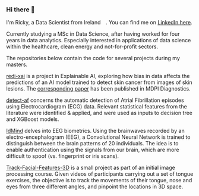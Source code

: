 ### Hi there 👋

I'm Ricky, a Data Scientist from Ireland <img src="https://upload.wikimedia.org/wikipedia/commons/1/13/Ireland_flag_300.png" width=10>. You can find me on [LinkedIn here](https://www.linkedin.com/in/ricky-walsh/).

Currently studying a MSc in Data Science, after having worked for four years in data analytics. 
Especially interested in applications of data science within the healthcare, clean energy and not-for-profit sectors.

The repositories below contain the code for several projects during my masters.

[redi-xai](https://github.com/rickymwalsh/redi-xai) is a project in Explainable AI, exploring how bias in data affects the predictions of an AI model trained to detect skin cancer from images of skin lesions. The [corresponding paper](https://www.mdpi.com/2075-4418/12/1/40) has been published in MDPI Diagnostics.

[detect-af](https://github.com/rickymwalsh/detect-af) concerns the automatic detection of Atrial Fibrillation episodes using Electrocardiogram (ECG) data. Relevant statistical features from the literature were identified & applied, and were used as inputs to decision tree and XGBoost models.

[IdMind](https://github.com/rickymwalsh/IdMind) delves into EEG biometrics. Using the brainwaves recorded by an electro-encephalogram (EEG), a Convolutional Neural Network is trained to distinguish between the brain patterns of 20 individuals. The idea is to enable authentication using the signals from our brain, which are more difficult to spoof (vs. fingerprint or iris scans).

[Track-Facial-Features-3D](https://github.com/rickymwalsh/Track-Facial-Features-3D) is a small project as part of an initial image processing course. Given videos of participants carrying out a set of tongue exercises, the objective is to track the movements of their tongue, nose and eyes from three different angles, and pinpoint the locations in 3D space.
